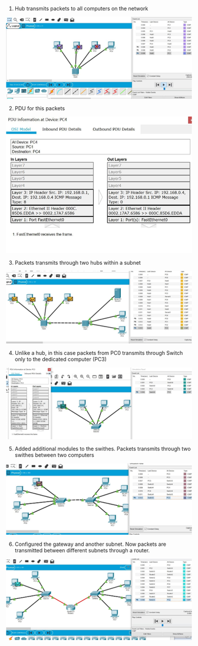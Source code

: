 1. Hub transmits packets to all computers on the network


<img src="networks/hub.png">



2. PDU for this packets



<img src="networks/pdu.png">



3. Packets transmits through two hubs within a subnet



<img src="networks/server.png">



4. Unlike a hub, in this case packets from PC0 transmits through Switch only to the dedicated computer (PC3)



<img src="networks/switch.png">



5. Added additional modules to the swithes. Packets transmits through two swithes between two computers



<img src="networks/switches.png">



6. Configured the gateway and another subnet. Now packets are transmitted between different subnets through a router.



<img src="networks/router.png">
